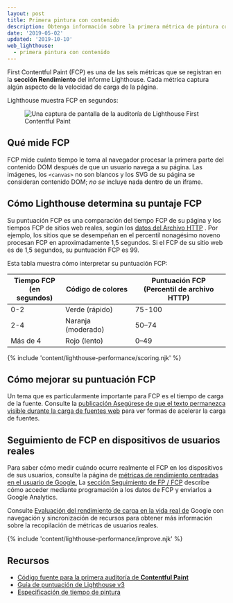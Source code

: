 ```yaml
---
layout: post
title: Primera pintura con contenido
description: Obtenga información sobre la primera métrica de pintura con contenido de Lighthouse y cómo medirla y optimizarla.
date: '2019-05-02'
updated: '2019-10-10'
web_lighthouse:
  - primera pintura con contenido
---
```


First Contentful Paint (FCP) es una de las seis métricas que se registran en la **sección Rendimiento** del informe Lighthouse. Cada métrica captura algún aspecto de la velocidad de carga de la página.

Lighthouse muestra FCP en segundos:

<figure class="w-figure"><img class="w-screenshot" src="first-contentful-paint.png" alt="Una captura de pantalla de la auditoría de Lighthouse First Contentful Paint"></figure>

## Qué mide FCP

FCP mide cuánto tiempo le toma al navegador procesar la primera parte del contenido DOM después de que un usuario navega a su página. Las imágenes, los `<canvas>` no son blancos y los SVG de su página se consideran contenido DOM; *no se* incluye nada dentro de un iframe.

## Cómo Lighthouse determina su puntaje FCP

Su puntuación FCP es una comparación del tiempo FCP de su página y los tiempos FCP de sitios web reales, según los [datos del Archivo HTTP](https://httparchive.org/reports/loading-speed#fcp) . Por ejemplo, los sitios que se desempeñan en el percentil nonagésimo noveno procesan FCP en aproximadamente 1,5 segundos. Si el FCP de su sitio web es de 1,5 segundos, su puntuación FCP es 99.

Esta tabla muestra cómo interpretar su puntuación FCP:

<div class="w-table-wrapper">
  <table>
    <thead>
      <tr>
        <th>Tiempo FCP<br> (en segundos)</th>
        <th>Código de colores</th>
        <th>Puntuación FCP<br> (Percentil de archivo HTTP)</th>
      </tr>
    </thead>
    <tbody>
      <tr>
        <td>0-2</td>
        <td>Verde (rápido)</td>
        <td>75-100</td>
      </tr>
      <tr>
        <td>2-4</td>
        <td>Naranja (moderado)</td>
        <td>50–74</td>
      </tr>
      <tr>
        <td>Más de 4</td>
        <td>Rojo (lento)</td>
        <td>0–49</td>
      </tr>
    </tbody>
  </table>
</div>

{% include 'content/lighthouse-performance/scoring.njk' %}

## Cómo mejorar su puntuación FCP

Un tema que es particularmente importante para FCP es el tiempo de carga de la fuente. Consulte la [publicación Asegúrese de que el texto permanezca visible durante la carga de fuentes web](/font-display) para ver formas de acelerar la carga de fuentes.

## Seguimiento de FCP en dispositivos de usuarios reales

Para saber cómo medir cuándo ocurre realmente el FCP en los dispositivos de sus usuarios, consulte la página de [métricas de rendimiento centradas en el usuario de Google.] La [sección Seguimiento de FP / FCP] describe cómo acceder mediante programación a los datos de FCP y enviarlos a Google Analytics.

Consulte [Evaluación del rendimiento de carga en la vida real de](https://developers.google.com/web/fundamentals/performance/navigation-and-resource-timing/) Google con navegación y sincronización de recursos para obtener más información sobre la recopilación de métricas de usuarios reales.

{% include 'content/lighthouse-performance/improve.njk' %}

## Recursos

- [Código fuente para la primera auditoría de **Contentful Paint**](https://github.com/GoogleChrome/lighthouse/blob/master/lighthouse-core/audits/metrics/first-contentful-paint.js)
- [Guía de puntuación de Lighthouse v3](https://developers.google.com/web/tools/lighthouse/v3/scoring)
- [Especificación de tiempo de pintura](https://w3c.github.io/paint-timing)


[métricas de rendimiento centradas en el usuario de Google.]: https://developers.google.com/web/fundamentals/performance/user-centric-performance-metrics
[sección Seguimiento de FP / FCP]: https://developers.google.com/web/fundamentals/performance/user-centric-performance-metrics#tracking_fpfcp